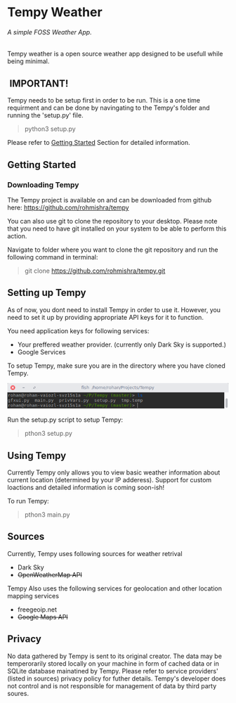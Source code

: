 # Tempy Weather

###### A simple FOSS Weather App.

Tempy weather is a open source weather app designed to be usefull while being minimal.

##  IMPORTANT!

Tempy needs to be setup first in order to be run. This is a one time requirment and can be done by navingating to the Tempy's folder and running the 'setup.py' file.

> python3 setup.py

Please refer to [Getting Started](#getting-started) Section for detailed information.

## Getting Started

### Downloading Tempy

The Tempy project is available on and can be downloaded from github here: https://github.com/rohmishra/tempy

You can also use git to clone the repository to your desktop. Please note that you need to have git installed on your system to be able to perform this action.

Navigate to folder where you want to clone the git repository and run the following command in terminal:

> git clone https://github.com/rohmishra/tempy.git

## Setting up Tempy

As of now, you dont need to install Tempy in order to use it. However, you need to set it up by providing appropriate API keys for it to function.

You need application keys for following services:

*   Your preffered weather provider. (currently only Dark Sky is supported.)
*   Google Services

To setup Tempy, make sure you are in the directory where you have cloned Tempy.

![](docs/img/term-ls.png?nocache2650=1481364119163)  

Run the setup.py script to setup Tempy:

> pthon3 setup.py

## Using Tempy

Currently Tempy only allows you to view basic weather information about current location (determined by your IP adderess). Support for custom loactions and detailed information is coming soon-ish!

To run Tempy:

> pthon3 main.py

## Sources

Currently, Tempy uses following sources for weather retrival

*   Dark Sky
*   <strike>OpenWeatherMap API</strike>

Tempy Also uses the following services for geolocation and other location mapping services

*   freegeoip.net
*   <strike>Google Maps API</strike>

## Privacy

No data gathered by Tempy is sent to its original creator. The data may be temperorarily stored locally on your machine in form of cached data or in SQLite database mainatined by Tempy. Please refer to service providers' (listed in sources) privacy policy for futher details. Tempy's developer does not control and is not responsible for management of data by third party soures.